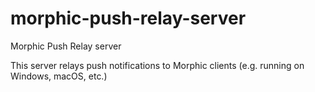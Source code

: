 # morphic-push-relay-server
Morphic Push Relay server

This server relays push notifications to Morphic clients (e.g. running on Windows, macOS, etc.)